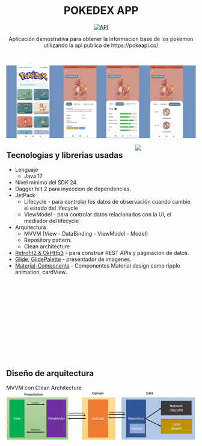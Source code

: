 <h1 align="center">POKEDEX APP</h1>

<p align="center">
  <a href="https://android-arsenal.com/api?level=23"><img alt="API" src="https://img.shields.io/badge/API-23%2B-brightgreen.svg?style=flat"/></a>
</p>

<p align="center">  
Aplicación demostrativa para obtener la informacion base de los pokemon utilizando la api publica de https://pokeapi.co/
</p>
</br>

<p align="center">
<img src="/presentation/preview_app.jpg"/>
</p>
<p>
<img src="/presentation/previewanimation.gif" align="right" width="32%"/>

## Tecnologias y librerias usadas
- Lenguaje
    - Java 17
- Nivel minimo del SDK 24.
- Dagger hilt 2 para inyeccion de dependencias.
- JetPack
    - Lifecycle - para controlar los datos de observación cuando cambie el estado del lifecycle
    - ViewModel - para controlar datos relacionados con la UI, el mediador del lifecycle
- Arquitectura
    - MVVM (View - DataBinding - ViewModel - Model)
    - Repository pattern.
    - Clean architecture
- [Retrofit2 & OkHttp3](https://github.com/square/retrofit) - para construir REST APIs y paginacion de datos.
- [Glide](https://github.com/bumptech/glide), [GlidePalette](https://github.com/florent37/GlidePalette) - presentador de imagenes.
- [Material-Components](https://github.com/material-components/material-components-android) - Componentes Material design como ripple animation, cardView.
</p>

<br/>
<br/>
<br/>
<br/>
<br/>
<br/>
<br/>
<br/>
<br/>
<br/>
<br/>
<br/>


<p>

## Diseño de arquitectura
MVVM con Clean Architecture
<img src="/presentation/arch_prev_2.png"/>

</p>



